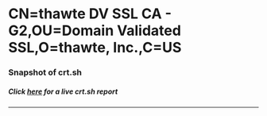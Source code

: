 # CN=thawte DV SSL CA - G2,OU=Domain Validated SSL,O=thawte\, Inc.,C=US
### Snapshot of crt.sh
##### Click [here](https://crt.sh/?serial=46F9B6084C36202D8CBBF6B1D00E3A41) for a live crt.sh report

---
